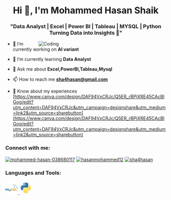 <h1 align="center">Hi 👋, I'm Mohammed Hasan Shaik</h1>
<h3 align="center">"Data Analyst | Excel | Power BI | Tableau | MYSQL | Python Turning Data into Insights 🚀"</h3>
<img align= "right" alt="Coding" width="400" src="![image](https://github.com/user-attachments/assets/3332c84b-a13d-47ad-868d-e878e689e7fa)

">
- 🔭 I’m currently working on **AI variant**

- 🌱 I’m currently learning **Data Analyst**

- 💬 Ask me about **Excel,PowerBI,Tableau,Mysql**

- 📫 How to reach me **sha4hasan@gmail.com**

- 📄 Know about my experiences [https://www.canva.com/design/DAF94VxCRJc/Q5ER_rBPjXRE45CAcBlGog/edit?utm_content=DAF94VxCRJc&utm_campaign=designshare&utm_medium=link2&utm_source=sharebutton](https://www.canva.com/design/DAF94VxCRJc/Q5ER_rBPjXRE45CAcBlGog/edit?utm_content=DAF94VxCRJc&utm_campaign=designshare&utm_medium=link2&utm_source=sharebutton)

<h3 align="left">Connect with me:</h3>
<p align="left">
<a href="https://linkedin.com/in/mohammed-hasan-038680117" target="blank"><img align="center" src="https://raw.githubusercontent.com/rahuldkjain/github-profile-readme-generator/master/src/images/icons/Social/linked-in-alt.svg" alt="mohammed-hasan-038680117" height="30" width="40" /></a>
<a href="https://kaggle.com/hasanmohammed12" target="blank"><img align="center" src="https://raw.githubusercontent.com/rahuldkjain/github-profile-readme-generator/master/src/images/icons/Social/kaggle.svg" alt="hasanmohammed12" height="30" width="40" /></a>
<a href="https://instagram.com/sha4hasan" target="blank"><img align="center" src="https://raw.githubusercontent.com/rahuldkjain/github-profile-readme-generator/master/src/images/icons/Social/instagram.svg" alt="sha4hasan" height="30" width="40" /></a>
</p>

<h3 align="left">Languages and Tools:</h3>
<p align="left"> <a href="https://www.mysql.com/" target="_blank" rel="noreferrer"> <img src="https://raw.githubusercontent.com/devicons/devicon/master/icons/mysql/mysql-original-wordmark.svg" alt="mysql" width="40" height="40"/> </a> <a href="https://www.python.org" target="_blank" rel="noreferrer"> <img src="https://raw.githubusercontent.com/devicons/devicon/master/icons/python/python-original.svg" alt="python" width="40" height="40"/> </a> </p>
